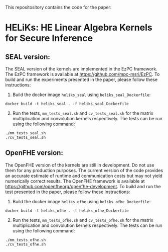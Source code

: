 
This repositository contains the code for the paper:

# HELiKs: HE Linear Algebra Kernels for Secure Inference

## SEAL version:
The SEAL version of the kernels are implemented in the EzPC framework. The EzPC framework is available at https://github.com/mpc-msri/EzPC. To build and run the experiments presented in the paper, please follow these instructions:
1. Build the docker image `heliks_seal` using `heliks_seal_Dockerfile`:
```
docker build -t heliks_seal . -f heliks_seal_Dockerfile
```
2. Run the tests, `mm_tests_seal.sh` and `cv_tests_seal.sh` for the matrix multiplication and convolution kernels respectively. The tests can be run using the following command:
```
./mm_tests_seal.sh
./cv_tests_seal.sh
```

## OpenFHE version:
The OpenFHE version of the kernels are still in development. Do not use them for any production purposes. The current version of the code provides an accurate estimate of runtime and communication costs but may not yield numerically correct results. The OpenFHE framework is available at https://github.com/openfheorg/openfhe-development. To build and run the test presented in the paper, please follow these instructions:
1. Build the docker image `heliks_ofhe` using `heliks_ofhe_Dockerfile`:
```
docker build -t heliks_ofhe . -f heliks_ofhe_Dockerfile
```
2. Run the tests, `mm_tests_ofhe.sh` and `cv_tests_ofhe.sh` for the matrix multiplication and convolution kernels respectively. The tests can be run using the following command:
```
./mm_tests_ofhe.sh
./cv_tests_ofhe.sh
```
